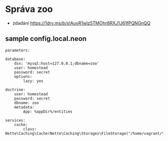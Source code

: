 Správa zoo
=============

- zdadání https://1drv.ms/b/s!AuyR1wlz5TMOhr8RXJ1J61fPQNGnQQ

## sample config.local.neon
```
parameters:

database:
	dsn: 'mysql:host=127.0.0.1;dbname=zoo'
	user: homestead
	password: secret
	options:
		lazy: yes

doctrine:
	user: homestead
	password: secret
	dbname: zoo
	metadata:
		App: %appDir%/entities

services:
	cache:
		class: Nette\Caching\Cache(Nette\Caching\Storages\FileStorage("/home/vagrant/temp/cache"))
```
